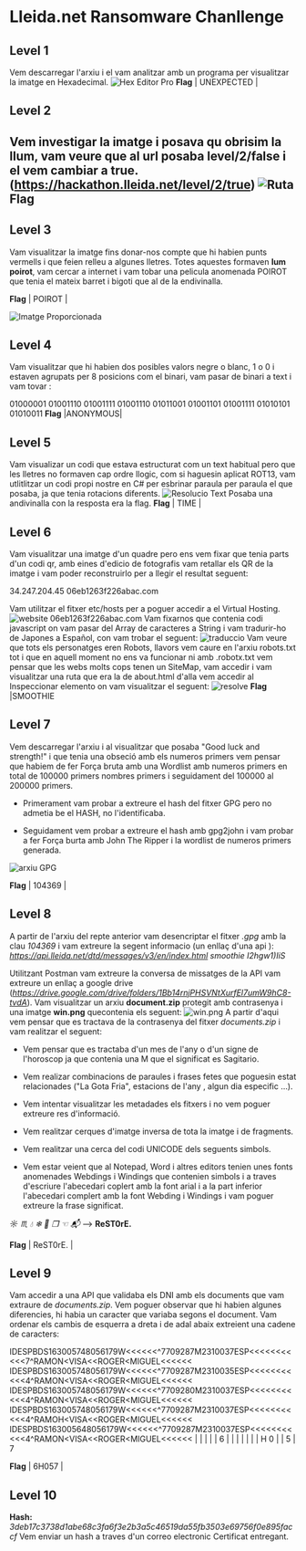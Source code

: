# Lleida.net  Ransomware Chanllenge

## Level 1

Vem descarregar l'arxiu i el vam analitzar amb un programa per visualitzar la imatge en Hexadecimal.
![Hex Editor Pro](https://i.imgur.com/81nMzIr.png)
**Flag**
| UNEXPECTED |
## Level 2

Vem investigar la imatge i posava qu obrisim la llum, vam veure que al url posaba level/2/false i el vem cambiar a true. (https://hackathon.lleida.net/level/2/true)
![Ruta](https://i.imgur.com/bE4ja4n.png)
   **Flag**
--------------

## Level 3
Vam visualitzar la imatge fins donar-nos compte que hi habien punts vermells i que feien relleu a algunes lletres.
Totes aquestes formaven **lum poirot**, vam cercar a internet i vam tobar una pelicula anomenada POIROT que tenia el mateix barret i bigoti que al de la endivinalla.

**Flag**
| POIROT |

![Imatge Proporcionada](https://hackathon.lleida.net/img/22d86afe01bf3cee2da05c30aaaaeb8e.png)


## Level 4

Vam visualitzar que hi habien dos posibles valors negre o blanc, 1 o 0 i estaven agrupats per 8 posicions com el binari, vam pasar de binari a text i vam tovar :

01000001 01001110 01001111 01001110 01011001 01001101 01001111 01010101 01010011
**Flag**
|ANONYMOUS|
## Level 5
Vam visualizar  un codi que estava estructurat com un text habitual pero que les lletres no formaven cap ordre llogic, com si haguesin aplicat ROT13, vam utlitlitzar un codi propi nostre en C# per esbrinar paraula per paraula el que posaba, ja que tenia rotacions diferents.
![Resolucio Text](https://i.imgur.com/nJLJMNo.png)
Posaba una andivinalla con la resposta era la flag.
**Flag**
| TIME |


## Level 6
Vam visualitzar una imatge d'un quadre pero ens vem fixar que tenia parts d'un codi qr, amb eines d'edicio de fotografis vam retallar els QR de la imatge i vam poder reconstruirlo per a llegir el resultat seguent:

34.247.204.45 06eb1263f226abac.com

Vam utilitzar el fitxer etc/hosts per a poguer accedir a el Virtual Hosting.
![website 06eb1263f226abac.com](https://i.imgur.com/cKv6v2D.png)
Vam fixarnos que contenia codi javascript on vam pasar del Array de caracteres a String i vam tradurir-ho de Japones a Español, con vam trobar el seguent:
![traduccio](https://i.imgur.com/s4SrUx9.png)
Vam veure que tots els personatges eren Robots, llavors vem caure en l'arxiu robots.txt tot i que en aquell moment no ens va funcionar ni amb .robotx.txt vem pensar que les webs molts cops tenen un SiteMap, vam accedir i vam visualitzar una ruta que era la de about.html d'alla vem accedir al Inspeccionar elemento on vam visualitzar el seguent:
![resolve](https://i.imgur.com/A0dsEIB.png)
**Flag**
|SMOOTHIE



## Level 7
Vem descarregar l'arxiu i al visualitzar que posaba "Good luck and strength!" i que tenia una obseció amb els numeros primers vem pensar que habiem de fer Força bruta amb una Wordlist amb numeros primers en total de 100000 primers nombres primers i seguidament del 100000 al 200000 primers.


* Primerament vam probar a extreure el hash del fitxer GPG pero no admetia be el HASH, no l'identificaba.

* Seguidament vem probar a extreure el hash amb gpg2john i vam probar a fer Força burta amb John The Ripper i la wordlist de numeros primers generada.

![arxiu GPG](https://i.imgur.com/k5cSCbM.png)

**Flag**
| 104369 |


## Level 8
A partir de l'arxiu del repte anterior vam desencriptar el fitxer *.gpg* amb la clau *104369* i vam extreure la segent informacio (un enllaç d'una api ):
*https://api.lleida.net/dtd/messages/v3/en/index.html*
*smoothie*
*I2hgw1)IiS*

Utilitzant Postman vam extreure la conversa de missatges de la API vam extreure un enllaç a google drive (*https://drive.google.com/drive/folders/1Bb14rnjPHSVNtXurfEl7umW9hC8-tvdA*).
 Vam visualitzar un arxiu **document.zip** protegit amb contrasenya i una imatge **win.png** quecontenia els seguent:
 ![win.png](https://i.imgur.com/qlaaVbh.png)
 A partir d'aqui vem pensar que es tractava de la contrasenya del fitxer *documents.zip* i vam realitzar el seguent:

 * Vem pensar que es tractaba d'un mes de l'any o d'un signe de l'horoscop ja que contenia una M que el significat es Sagitario.

 * Vem realizar combinacions de paraules i frases fetes que poguesin estat relacionades ("La Gota Fria", estacions de l'any , algun dia especific ...).

* Vem intentar visualitzar les metadades els fitxers i no vem poguer extreure res d'informació.

* Vem realitzar cerques d'imatge inversa de tota la imatge i de fragments.

* Vem realitzar una cerca del codi UNICODE dels seguents simbols.

* Vem estar veient que al Notepad, Word i altres editors tenien unes fonts anomenades Webdings i Windings que contenien simbols i a traves d'escriure l'abecedari coplert amb la font arial i a la part inferior l'abecedari complert amb la font Webding i Windings i vam poguer extreure la frase significat.

*☼︎ ♏︎ 💧︎ ❄︎ 📁︎ ❒︎ ☜︎ 📬︎* --> **ReST0rE.**

**Flag**
| ReST0rE. |

## Level 9
Vam accedir a una API que validaba els DNI amb els documents que vam extraure de *documents.zip*. Vem poguer observar que hi habien algunes diferencies, hi habia un caracter que variaba segons el document.
Vam ordenar els cambis de esquerra a dreta i de adal abaix extreient una cadene de caracters:

IDESPBDS163005748056179W<<<<<<^7709287M2310037ESP<<<<<<<<<<<7^RAMON<VISA<<ROGER<MIGUEL<<<<<<
IDESPBDS163005748056179W<<<<<<^7709287M2310035ESP<<<<<<<<<<<4^RAMON<VISA<<ROGER<MIGUEL<<<<<<
IDESPBDS163005748056179W<<<<<<^7709280M2310037ESP<<<<<<<<<<<4^RAMON<VISA<<ROGER<MIGUEL<<<<<<
IDESPBDS163005748056179W<<<<<<^7709287M2310037ESP<<<<<<<<<<<4^RAMOH<VISA<<ROGER<MIGUEL<<<<<<
IDESPBDS163005648056179W<<<<<<^7709287M2310037ESP<<<<<<<<<<<4^RAMON<VISA<<ROGER<MIGUEL<<<<<<
              |                      |       |              |     |
              6                      |       |              |     |
                                     |       |              |     H
                                     0       |              |
                                             5              |
                                                            7     

**Flag**
| 6H057 |



## Level 10
**Hash:** *3deb17c3738d1abe68c3fa6f3e2b3a5c46519da55fb3503e69756f0e895faccf*
Vem enviar un hash a traves d'un correo electronic Certificat entregant.





